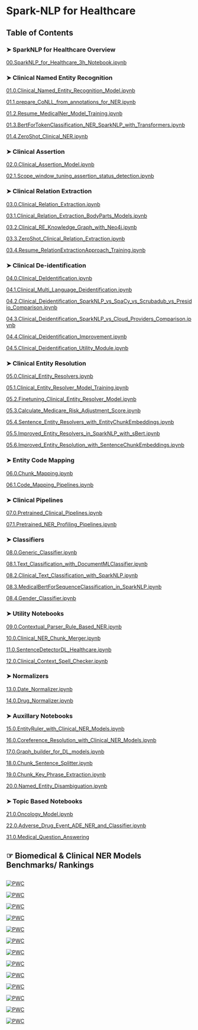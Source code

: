 # **Spark-NLP for Healthcare**

## Table of Contents

### ➤ SparkNLP for Healthcare Overview

[00.SparkNLP_for_Healthcare_3h_Notebook.ipynb](https://colab.research.google.com/github/JohnSnowLabs/spark-nlp-workshop/blob/master/healthcare-nlp/00.SparkNLP_for_Healthcare_3h_Notebook.ipynb)

### ➤ Clinical Named Entity Recognition


[01.0.Clinical_Named_Entity_Recognition_Model.ipynb](https://colab.research.google.com/github/JohnSnowLabs/spark-nlp-workshop/blob/master/healthcare-nlp/01.0.Clinical_Named_Entity_Recognition_Model.ipynb)

[01.1.prepare_CoNLL_from_annotations_for_NER.ipynb](https://colab.research.google.com/github/JohnSnowLabs/spark-nlp-workshop/blob/master/healthcare-nlp/01.1.prepare_CoNLL_from_annotations_for_NER.ipynb)

[01.2.Resume_MedicalNer_Model_Training.ipynb](https://colab.research.google.com/github/JohnSnowLabs/spark-nlp-workshop/blob/master/healthcare-nlp/01.2.Resume_MedicalNer_Model_Training.ipynb)

[01.3.BertForTokenClassification_NER_SparkNLP_with_Transformers.ipynb](https://colab.research.google.com/github/JohnSnowLabs/spark-nlp-workshop/blob/master/healthcare-nlp/01.3.BertForTokenClassification_NER_SparkNLP_with_Transformers.ipynb)

[01.4.ZeroShot_Clinical_NER.ipynb](https://colab.research.google.com/github/JohnSnowLabs/spark-nlp-workshop/blob/master/healthcare-nlp/01.4.ZeroShot_Clinical_NER.ipynb)


### ➤ Clinical Assertion

[02.0.Clinical_Assertion_Model.ipynb](https://colab.research.google.com/github/JohnSnowLabs/spark-nlp-workshop/blob/master/healthcare-nlp/02.0.Clinical_Assertion_Model.ipynb)

[02.1.Scope_window_tuning_assertion_status_detection.ipynb](https://colab.research.google.com/github/JohnSnowLabs/spark-nlp-workshop/blob/master/healthcare-nlp/02.1.Scope_window_tuning_assertion_status_detection.ipynb)



### ➤ Clinical Relation Extraction

[03.0.Clinical_Relation_Extraction.ipynb](https://colab.research.google.com/github/JohnSnowLabs/spark-nlp-workshop/blob/master/healthcare-nlp/03.0.Clinical_Relation_Extraction.ipynb)

[03.1.Clinical_Relation_Extraction_BodyParts_Models.ipynb](https://colab.research.google.com/github/JohnSnowLabs/spark-nlp-workshop/blob/master/healthcare-nlp/03.1.Clinical_Relation_Extraction_BodyParts_Models.ipynb)

[03.2.Clinical_RE_Knowledge_Graph_with_Neo4j.ipynb](https://colab.research.google.com/github/JohnSnowLabs/spark-nlp-workshop/blob/master/healthcare-nlp/03.2.Clinical_RE_Knowledge_Graph_with_Neo4j.ipynb)

[03.3.ZeroShot_Clinical_Relation_Extraction.ipynb](https://colab.research.google.com/github/JohnSnowLabs/spark-nlp-workshop/blob/master/healthcare-nlp/03.3.ZeroShot_Clinical_Relation_Extraction.ipynb)

[03.4.Resume_RelationExtractionApproach_Training.ipynb](https://colab.research.google.com/github/JohnSnowLabs/spark-nlp-workshop/blob/master/healthcare-nlp/03.4.Resume_RelationExtractionApproach_Training.ipynb)

### ➤ Clinical De-identification

[04.0.Clinical_DeIdentification.ipynb](https://colab.research.google.com/github/JohnSnowLabs/spark-nlp-workshop/blob/master/healthcare-nlp/04.0.Clinical_DeIdentification.ipynb)

[04.1.Clinical_Multi_Language_Deidentification.ipynb](https://colab.research.google.com/github/JohnSnowLabs/spark-nlp-workshop/blob/master/healthcare-nlp/04.1.Clinical_Multi_Language_Deidentification.ipynb)

[04.2.Clinical_Deidentification_SparkNLP_vs_SpaCy_vs_Scrubadub_vs_Presidio_Comparison.ipynb](https://colab.research.google.com/github/JohnSnowLabs/spark-nlp-workshop/blob/master/healthcare-nlp/04.2.Clinical_Deidentification_SparkNLP_vs_SpaCy_vs_Scrubadub_vs_Presidio_Comparison.ipynb)

[04.3.Clinical_Deidentification_SparkNLP_vs_Cloud_Providers_Comparison.ipynb](https://colab.research.google.com/github/JohnSnowLabs/spark-nlp-workshop/blob/master/healthcare-nlp/04.3.Clinical_Deidentification_SparkNLP_vs_Cloud_Providers_Comparison.ipynb)

[04.4.Clinical_Deidentification_Improvement.ipynb](https://colab.research.google.com/github/JohnSnowLabs/spark-nlp-workshop/blob/master/healthcare-nlp/04.4.Clinical_Deidentification_Improvement.ipynb)

[04.5.Clinical_Deidentification_Utility_Module.ipynb](https://colab.research.google.com/github/JohnSnowLabs/spark-nlp-workshop/blob/master/healthcare-nlp/04.5.Clinical_Deidentification_Utility_Module.ipynb)

### ➤ Clinical Entity Resolution

[05.0.Clinical_Entity_Resolvers.ipynb](https://colab.research.google.com/github/JohnSnowLabs/spark-nlp-workshop/blob/master/healthcare-nlp/05.0.Clinical_Entity_Resolvers.ipynb)

[05.1.Clinical_Entity_Resolver_Model_Training.ipynb](https://colab.research.google.com/github/JohnSnowLabs/spark-nlp-workshop/blob/master/healthcare-nlp/05.1.Clinical_Entity_Resolver_Model_Training.ipynb)

[05.2.Finetuning_Clinical_Entity_Resolver_Model.ipynb](https://colab.research.google.com/github/JohnSnowLabs/spark-nlp-workshop/blob/master/healthcare-nlp/05.2.Finetuning_Clinical_Entity_Resolver_Model.ipynb)

[05.3.Calculate_Medicare_Risk_Adjustment_Score.ipynb](https://colab.research.google.com/github/JohnSnowLabs/spark-nlp-workshop/blob/master/healthcare-nlp/05.3.Calculate_Medicare_Risk_Adjustment_Score.ipynb)

[05.4.Sentence_Entity_Resolvers_with_EntityChunkEmbeddings.ipynb](https://colab.research.google.com/github/JohnSnowLabs/spark-nlp-workshop/blob/master/healthcare-nlp/05.4.Sentence_Entity_Resolvers_with_EntityChunkEmbeddings.ipynb)

[05.5.Improved_Entity_Resolvers_in_SparkNLP_with_sBert.ipynb](https://colab.research.google.com/github/JohnSnowLabs/spark-nlp-workshop/blob/master/healthcare-nlp/05.5.Improved_Entity_Resolvers_in_SparkNLP_with_sBert.ipynb)

[05.6.Improved_Entity_Resolution_with_SentenceChunkEmbeddings.ipynb](https://colab.research.google.com/github/JohnSnowLabs/spark-nlp-workshop/blob/master/healthcare-nlp/05.6.Improved_Entity_Resolution_with_SentenceChunkEmbeddings.ipynb)



### ➤ Entity Code Mapping

[06.0.Chunk_Mapping.ipynb](https://colab.research.google.com/github/JohnSnowLabs/spark-nlp-workshop/blob/master/healthcare-nlp/06.0.Chunk_Mapping.ipynb)

[06.1.Code_Mapping_Pipelines.ipynb](https://colab.research.google.com/github/JohnSnowLabs/spark-nlp-workshop/blob/master/healthcare-nlp/06.1.Code_Mapping_Pipelines.ipynb)


### ➤ Clinical Pipelines

[07.0.Pretrained_Clinical_Pipelines.ipynb](https://colab.research.google.com/github/JohnSnowLabs/spark-nlp-workshop/blob/master/healthcare-nlp/07.0.Pretrained_Clinical_Pipelines.ipynb)

[07.1.Pretrained_NER_Profiling_Pipelines.ipynb](https://colab.research.google.com/github/JohnSnowLabs/spark-nlp-workshop/blob/master/healthcare-nlp/07.1.Pretrained_NER_Profiling_Pipelines.ipynb)


### ➤ Classifiers

[08.0.Generic_Classifier.ipynb](https://colab.research.google.com/github/JohnSnowLabs/spark-nlp-workshop/blob/master/healthcare-nlp/08.0.Generic_Classifier.ipynb)

[08.1.Text_Classification_with_DocumentMLClassifier.ipynb](https://colab.research.google.com/github/JohnSnowLabs/spark-nlp-workshop/blob/master/healthcare-nlp/08.1.Text_Classification_with_DocumentMLClassifier.ipynb)

[08.2.Clinical_Text_Classification_with_SparkNLP.ipynb](https://colab.research.google.com/github/JohnSnowLabs/spark-nlp-workshop/blob/master/healthcare-nlp/08.2.Clinical_Text_Classification_with_SparkNLP.ipynb)

[08.3.MedicalBertForSequenceClassification_in_SparkNLP.ipynb](https://colab.research.google.com/github/JohnSnowLabs/spark-nlp-workshop/blob/master/healthcare-nlp/08.3.MedicalBertForSequenceClassification_in_SparkNLP.ipynb)

[08.4.Gender_Classifier.ipynb](https://colab.research.google.com/github/JohnSnowLabs/spark-nlp-workshop/blob/master/healthcare-nlp/08.4.Gender_Classifier.ipynb)



### ➤ Utility Notebooks

[09.0.Contextual_Parser_Rule_Based_NER.ipynb](https://colab.research.google.com/github/JohnSnowLabs/spark-nlp-workshop/blob/master/healthcare-nlp/09.0.Contextual_Parser_Rule_Based_NER.ipynb)

[10.0.Clinical_NER_Chunk_Merger.ipynb](https://colab.research.google.com/github/JohnSnowLabs/spark-nlp-workshop/blob/master/healthcare-nlp/10.0.Clinical_NER_Chunk_Merger.ipynb)

[11.0.SentenceDetectorDL_Healthcare.ipynb](https://colab.research.google.com/github/JohnSnowLabs/spark-nlp-workshop/blob/master/healthcare-nlp/11.0.SentenceDetectorDL_Healthcare.ipynb)

[12.0.Clinical_Context_Spell_Checker.ipynb](https://colab.research.google.com/github/JohnSnowLabs/spark-nlp-workshop/blob/master/healthcare-nlp/12.0.Clinical_Context_Spell_Checker.ipynb)



### ➤ Normalizers

[13.0.Date_Normalizer.ipynb](https://colab.research.google.com/github/JohnSnowLabs/spark-nlp-workshop/blob/master/healthcare-nlp/13.0.Date_Normalizer.ipynb)

[14.0.Drug_Normalizer.ipynb](https://colab.research.google.com/github/JohnSnowLabs/spark-nlp-workshop/blob/master/healthcare-nlp/14.0.Drug_Normalizer.ipynb)




### ➤ Auxillary Notebooks


[15.0.EntityRuler_with_Clinical_NER_Models.ipynb](https://colab.research.google.com/github/JohnSnowLabs/spark-nlp-workshop/blob/master/healthcare-nlp/15.0.EntityRuler_with_Clinical_NER_Models.ipynb)

[16.0.Coreference_Resolution_with_Clinical_NER_Models.ipynb](https://colab.research.google.com/github/JohnSnowLabs/spark-nlp-workshop/blob/master/healthcare-nlp/16.0.Coreference_Resolution_with_Clinical_NER_Models.ipynb)

[17.0.Graph_builder_for_DL_models.ipynb](https://colab.research.google.com/github/JohnSnowLabs/spark-nlp-workshop/blob/master/healthcare-nlp/17.0.Graph_builder_for_DL_models.ipynb)

[18.0.Chunk_Sentence_Splitter.ipynb](https://colab.research.google.com/github/JohnSnowLabs/spark-nlp-workshop/blob/master/healthcare-nlp/18.0.Chunk_Sentence_Splitter.ipynb)

[19.0.Chunk_Key_Phrase_Extraction.ipynb](https://colab.research.google.com/github/JohnSnowLabs/spark-nlp-workshop/blob/master/healthcare-nlp/19.0.Chunk_Key_Phrase_Extraction.ipynb)

[20.0.Named_Entity_Disambiguation.ipynb](https://colab.research.google.com/github/JohnSnowLabs/spark-nlp-workshop/blob/master/healthcare-nlp/20.0.Named_Entity_Disambiguation.ipynb)



### ➤ Topic Based Notebooks

[21.0.Oncology_Model.ipynb](https://colab.research.google.com/github/JohnSnowLabs/spark-nlp-workshop/blob/master/healthcare-nlp/21.0.Oncology_Model.ipynb)

[22.0.Adverse_Drug_Event_ADE_NER_and_Classifier.ipynb](https://colab.research.google.com/github/JohnSnowLabs/spark-nlp-workshop/blob/master/healthcare-nlp/22.0.Adverse_Drug_Event_ADE_NER_and_Classifier.ipynb)

[31.0.Medical_Question_Answering](https://colab.research.google.com/github/JohnSnowLabs/spark-nlp-workshop/blob/master/healthcare-nlp/31.0.Medical_Question_Answering.ipynb)







## ☞ Biomedical & Clinical NER Models Benchmarks/ Rankings

##

[![PWC](https://img.shields.io/endpoint.svg?url=https://paperswithcode.com/badge/biomedical-named-entity-recognition-at-scale/named-entity-recognition-on-anatem)](https://paperswithcode.com/sota/named-entity-recognition-on-anatem?p=biomedical-named-entity-recognition-at-scale)

[![PWC](https://img.shields.io/endpoint.svg?url=https://paperswithcode.com/badge/biomedical-named-entity-recognition-at-scale/named-entity-recognition-on-bc2gm)](https://paperswithcode.com/sota/named-entity-recognition-on-bc2gm?p=biomedical-named-entity-recognition-at-scale)
 
[![PWC](https://img.shields.io/endpoint.svg?url=https://paperswithcode.com/badge/biomedical-named-entity-recognition-at-scale/named-entity-recognition-on-bc4chemd)](https://paperswithcode.com/sota/named-entity-recognition-on-bc4chemd?p=biomedical-named-entity-recognition-at-scale)

[![PWC](https://img.shields.io/endpoint.svg?url=https://paperswithcode.com/badge/biomedical-named-entity-recognition-at-scale/named-entity-recognition-on-bionlp13-cg)](https://paperswithcode.com/sota/named-entity-recognition-on-bionlp13-cg?p=biomedical-named-entity-recognition-at-scale)

[![PWC](https://img.shields.io/endpoint.svg?url=https://paperswithcode.com/badge/biomedical-named-entity-recognition-at-scale/named-entity-recognition-on-linnaeus)](https://paperswithcode.com/sota/named-entity-recognition-on-linnaeus?p=biomedical-named-entity-recognition-at-scale)

[![PWC](https://img.shields.io/endpoint.svg?url=https://paperswithcode.com/badge/biomedical-named-entity-recognition-at-scale/named-entity-recognition-on-species800)](https://paperswithcode.com/sota/named-entity-recognition-on-species800?p=biomedical-named-entity-recognition-at-scale)

[![PWC](https://img.shields.io/endpoint.svg?url=https://paperswithcode.com/badge/biomedical-named-entity-recognition-at-scale/named-entity-recognition-ner-on-jnlpba)](https://paperswithcode.com/sota/named-entity-recognition-ner-on-jnlpba?p=biomedical-named-entity-recognition-at-scale)

[![PWC](https://img.shields.io/endpoint.svg?url=https://paperswithcode.com/badge/biomedical-named-entity-recognition-at-scale/named-entity-recognition-ner-on-ncbi-disease)](https://paperswithcode.com/sota/named-entity-recognition-ner-on-ncbi-disease?p=biomedical-named-entity-recognition-at-scale)

[![PWC](https://img.shields.io/endpoint.svg?url=https://paperswithcode.com/badge/biomedical-named-entity-recognition-at-scale/named-entity-recognition-on-linnaeus)](https://paperswithcode.com/sota/named-entity-recognition-on-linnaeus?p=biomedical-named-entity-recognition-at-scale)

[![PWC](https://img.shields.io/endpoint.svg?url=https://paperswithcode.com/badge/biomedical-named-entity-recognition-at-scale/named-entity-recognition-ner-on-ncbi-disease)](https://paperswithcode.com/sota/named-entity-recognition-ner-on-ncbi-disease?p=biomedical-named-entity-recognition-at-scale)

[![PWC](https://img.shields.io/endpoint.svg?url=https://paperswithcode.com/badge/biomedical-named-entity-recognition-at-scale/named-entity-recognition-on-bc5cdr-chemical)](https://paperswithcode.com/sota/named-entity-recognition-on-bc5cdr-chemical?p=biomedical-named-entity-recognition-at-scale)

[![PWC](https://img.shields.io/endpoint.svg?url=https://paperswithcode.com/badge/biomedical-named-entity-recognition-at-scale/named-entity-recognition-ner-on-bc5cdr)](https://paperswithcode.com/sota/named-entity-recognition-ner-on-bc5cdr?p=biomedical-named-entity-recognition-at-scale)

[![PWC](https://img.shields.io/endpoint.svg?url=https://paperswithcode.com/badge/improving-clinical-document-understanding-on/clinical-assertion-status-detection-on-2010)](https://paperswithcode.com/sota/clinical-assertion-status-detection-on-2010?p=improving-clinical-document-understanding-on)
